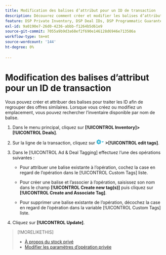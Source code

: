 ```yaml
---
title: Modification des balises d’attribut pour un ID de transaction
description: Découvrez comment créer et modifier les balises d’attribut pour un ID de transaction.
feature: DSP Private Inventory, DSP Deal IDs, DSP Programmatic Guaranteed Deals
exl-id: 9a0190e7-26d0-4236-abbb-f1264b5d61e9
source-git-commit: 7055a9b9d3a68ef2f690e146128d6946e713586a
workflow-type: tm+mt
source-wordcount: '144'
ht-degree: 0%

---
```


# Modification des balises d’attribut pour un ID de transaction

Vous pouvez créer et attribuer des balises pour traiter les ID afin de regrouper des offres similaires. Lorsque vous créez ou modifiez un emplacement, vous pouvez rechercher l’inventaire disponible par nom de balise.

1. Dans le menu principal, cliquez sur **[!UICONTROL Inventory]>[!UICONTROL Deals]**.

1. Sur la ligne de la transaction, cliquez sur ![Menu Options](/help/dsp/assets/options-menu.png) **>[!UICONTROL edit tags]**.

1. Dans le [!UICONTROL Ad & Deal Tagging] effectuez l’une des opérations suivantes :

   * Pour attribuer une balise existante à l’opération, cochez la case en regard de l’opération dans le [!UICONTROL Custom Tags] liste.

   * Pour créer une balise et l’associer à l’opération, saisissez son nom dans le champ **[!UICONTROL Create new tag(s)]** puis cliquez sur **[!UICONTROL Create and Associate Tag]**.

   * Pour supprimer une balise existante de l’opération, décochez la case en regard de l’opération dans la variable [!UICONTROL Custom Tags] liste.

1. Cliquez sur **[!UICONTROL Update]**.

>[!MORELIKETHIS]
>
>* [À propos du stock privé](private-inventory-about.md)
>* [Modifier les paramètres d’opération privée](/help/dsp/inventory/deal-id-edit.md)

